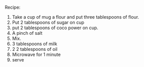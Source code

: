 Recipe: 
1. Take a cup of mug a flour and put three tablespoons of flour.
2. Put 2 tablespoons of sugar on cup
3. put 2 tablespoons of coco power on cup.  
4. A pinch of salt
5. Mix.
5. 3 tablespoons of milk
6. 2 2 tablespoons of oil
7. Microwave for 1 minute
8. serve